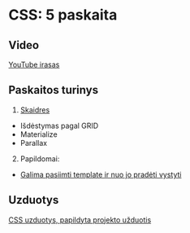 # CSS: 5 paskaita

## Video

[YouTube irasas](https://youtu.be/KeBlSATkw7s)

## Paskaitos turinys

1. [Skaidres](https://github.com/zigmantasvcs/20180329VCSWEBVAKARINIAI/blob/master/skaidres/paskaita-5.pdf)

* Išdėstymas pagal GRID
* Materialize
* Parallax

2. Papildomai:
* [Galima pasiimti template ir nuo jo pradėti vystyti](http://materializecss.com/templates/starter-template/preview.html)

## Uzduotys

[CSS uzduotys, papildyta projekto užduotis](http://www.codingschoolprojektai.lt/tmp/zigmantas/20180329VCSWEBVAKARINIAI/homeworks/css/)